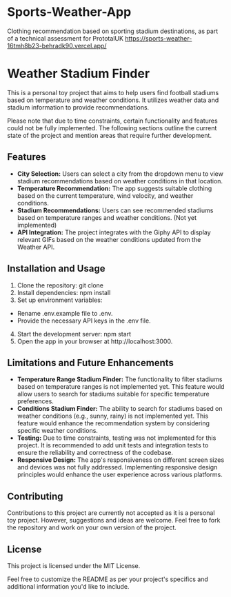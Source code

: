 # Sports-Weather-App
Clothing recommendation based on sporting stadium destinations, as part of a technical assessment for PrototalUK
https://sports-weather-16tmh8b23-behradk90.vercel.app/

# Weather Stadium Finder
This is a personal toy project that aims to help users find football stadiums based on temperature and weather conditions. It utilizes weather data and stadium information to provide recommendations.

Please note that due to time constraints, certain functionality and features could not be fully implemented. The following sections outline the current state of the project and mention areas that require further development.

## Features
- **City Selection:** Users can select a city from the dropdown menu to view stadium recommendations based on weather conditions in that location.
- **Temperature Recommendation:** The app suggests suitable clothing based on the current temperature, wind velocity, and weather conditions.
- **Stadium Recommendations:** Users can see recommended stadiums based on temperature ranges and weather conditions. (Not yet implemented)
- **API Integration:** The project integrates with the Giphy API to display relevant GIFs based on the weather conditions updated from the Weather API.
## Installation and Usage
1. Clone the repository: git clone <repository-url>
2. Install dependencies: npm install
3. Set up environment variables:
  - Rename .env.example file to .env.
  - Provide the necessary API keys in the .env file.
4. Start the development server: npm start
5. Open the app in your browser at http://localhost:3000.
## Limitations and Future Enhancements
- **Temperature Range Stadium Finder:** The functionality to filter stadiums based on temperature ranges is not implemented yet. This feature would allow users to search for stadiums suitable for specific temperature preferences.
- **Conditions Stadium Finder:** The ability to search for stadiums based on weather conditions (e.g., sunny, rainy) is not implemented yet. This feature would enhance the recommendation system by considering specific weather conditions.
- **Testing:** Due to time constraints, testing was not implemented for this project. It is recommended to add unit tests and integration tests to ensure the reliability and correctness of the codebase.
- **Responsive Design:** The app's responsiveness on different screen sizes and devices was not fully addressed. Implementing responsive design principles would enhance the user experience across various platforms.
## Contributing
Contributions to this project are currently not accepted as it is a personal toy project. However, suggestions and ideas are welcome. Feel free to fork the repository and work on your own version of the project.

## License
This project is licensed under the MIT License.

Feel free to customize the README as per your project's specifics and additional information you'd like to include.
